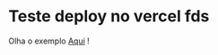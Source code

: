 <h1>Teste deploy no vercel fds</h1>

Olha o exemplo <a href="https://teste777666999.vercel.app/">Aqui</a> !
